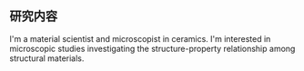 ## 研究内容

I'm a material scientist and microscopist in ceramics. I'm interested in microscopic studies investigating the structure-property relationship among structural materials.
